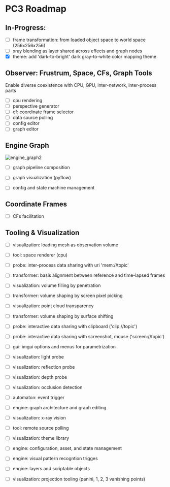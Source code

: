 # PC3 Roadmap

## In-Progress:
- [ ] frame transformation: from loaded object space to world space (256x256x256)
- [ ] xray blending as layer shared across effects and graph nodes
- [x] theme: add 'dark-to-bright' dark gray-to-white color mapping theme

## Observer: Frustrum, Space, CFs, Graph Tools
Enable diverse coexistence with CPU, GPU, inter-network, inter-process parts

- [ ] cpu rendering
- [ ] perspective generator
- [ ] cf: coordinate frame selector
- [ ] data source polling
- [ ] config editor
- [ ] graph editor

## Engine Graph 
![engine_graph2](https://user-images.githubusercontent.com/10095423/103165031-8c217900-47c7-11eb-8c2f-4d4f42ed0431.jpg)
- [ ] graph pipeline composition
- [ ] graph visualization (pyflow)
- [ ] config and state machine management


## Coordinate Frames
- [ ] CFs facilitation


## Tooling & Visualization
- [ ] visualization: loading mesh as observation volume
- [ ] tool: space renderer (cpu)
- [ ] probe: inter-process data sharing with uri 'mem://topic'
- [ ] transformer: basis alignment between reference and time-lapsed frames
- [ ] visualization: volume filling by penetration
- [ ] transformer: volume shaping by screen pixel picking
- [ ] visualization: point cloud transparency
- [ ] transformer: volume shaping by surface shifting
- [ ] probe: interactive data sharing with clipboard ('clip://topic')
- [ ] probe: interactive data sharing with screenshot, mouse ('screen://topic')
- [ ] gui: imgui options and menus for parametrization
- [ ] visualization: light probe
- [ ] visualization: reflection probe
- [ ] visualization: depth probe
- [ ] visualization: occlusion detection
- [ ] automaton: event trigger
- [ ] engine: graph architecture and graph editing
- [ ] visualization: x-ray vision
- [ ] tool: remote source polling
- [ ] visualization: theme library
- [ ] engine: configuration, asset, and state management
- [ ] engine: visual pattern recogntion trigges
- [ ] engine: layers and scriptable objects
- [ ] visualization: projection tooling (panini, 1, 2, 3 vanishing points)

